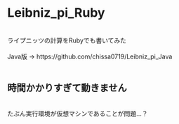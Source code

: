 # Leibniz_pi_Ruby
<br>
ライプニッツの計算をRubyでも書いてみた<br>
<br>
Java版 → https://github.com/chissa0719/Leibniz_pi_Java<br>
<br>


## 時間かかりすぎて動きません


<br>
たぶん実行環境が仮想マシンであることが問題...？<br>
<br>
